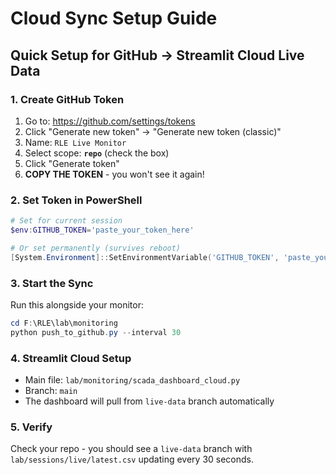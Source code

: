 # Cloud Sync Setup Guide

## Quick Setup for GitHub → Streamlit Cloud Live Data

### 1. Create GitHub Token

1. Go to: https://github.com/settings/tokens
2. Click "Generate new token" → "Generate new token (classic)"
3. Name: `RLE Live Monitor`
4. Select scope: **`repo`** (check the box)
5. Click "Generate token"
6. **COPY THE TOKEN** - you won't see it again!

### 2. Set Token in PowerShell

```powershell
# Set for current session
$env:GITHUB_TOKEN='paste_your_token_here'

# Or set permanently (survives reboot)
[System.Environment]::SetEnvironmentVariable('GITHUB_TOKEN', 'paste_your_token_here', 'User')
```

### 3. Start the Sync

Run this alongside your monitor:

```powershell
cd F:\RLE\lab\monitoring
python push_to_github.py --interval 30
```

### 4. Streamlit Cloud Setup

- Main file: `lab/monitoring/scada_dashboard_cloud.py`
- Branch: `main`
- The dashboard will pull from `live-data` branch automatically

### 5. Verify

Check your repo - you should see a `live-data` branch with `lab/sessions/live/latest.csv` updating every 30 seconds.

